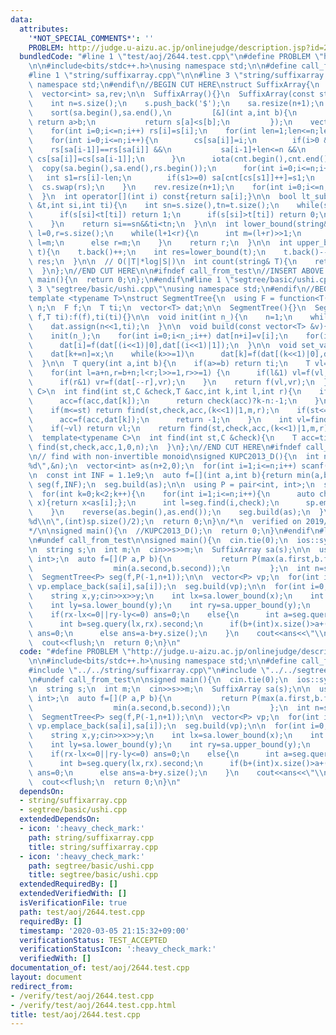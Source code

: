 ```yaml
---
data:
  attributes:
    '*NOT_SPECIAL_COMMENTS*': ''
    PROBLEM: http://judge.u-aizu.ac.jp/onlinejudge/description.jsp?id=2644
  bundledCode: "#line 1 \"test/aoj/2644.test.cpp\"\n#define PROBLEM \"http://judge.u-aizu.ac.jp/onlinejudge/description.jsp?id=2644\"\
    \n\n#include<bits/stdc++.h>\nusing namespace std;\n\n#define call_from_test\n\
    #line 1 \"string/suffixarray.cpp\"\n\n#line 3 \"string/suffixarray.cpp\"\nusing\
    \ namespace std;\n#endif\n//BEGIN CUT HERE\nstruct SuffixArray{\n  string s;\n\
    \  vector<int> sa,rev;\n\n  SuffixArray(){}\n  SuffixArray(const string &S):s(S){\n\
    \    int n=s.size();\n    s.push_back('$');\n    sa.resize(n+1);\n    iota(sa.begin(),sa.end(),0);\n\
    \    sort(sa.begin(),sa.end(),\n         [&](int a,int b){\n           if(s[a]==s[b])\
    \ return a>b;\n           return s[a]<s[b];\n         });\n    vector<int> cs(n+1,0),rs(n+1),cnt(n+1);\n\
    \    for(int i=0;i<=n;i++) rs[i]=s[i];\n    for(int len=1;len<=n;len*=2){\n  \
    \    for(int i=0;i<=n;i++){\n        cs[sa[i]]=i;\n        if(i>0 &&\n       \
    \    rs[sa[i-1]]==rs[sa[i]] &&\n           sa[i-1]+len<=n &&\n           rs[sa[i-1]+len/2]==rs[sa[i]+len/2])\
    \ cs[sa[i]]=cs[sa[i-1]];\n      }\n      iota(cnt.begin(),cnt.end(),0);\n    \
    \  copy(sa.begin(),sa.end(),rs.begin());\n      for(int i=0;i<=n;i++){\n     \
    \   int s1=rs[i]-len;\n        if(s1>=0) sa[cnt[cs[s1]]++]=s1;\n      }\n    \
    \  cs.swap(rs);\n    }\n    rev.resize(n+1);\n    for(int i=0;i<=n;i++) rev[sa[i]]=i;\n\
    \  }\n  int operator[](int i) const{return sa[i];}\n\n  bool lt_substr(string\
    \ &t,int si,int ti){\n    int sn=s.size(),tn=t.size();\n    while(si<sn&&ti<tn){\n\
    \      if(s[si]<t[ti]) return 1;\n      if(s[si]>t[ti]) return 0;\n      si++;ti++;\n\
    \    }\n    return si==sn&&ti<tn;\n  }\n\n  int lower_bound(string& t){\n    int\
    \ l=0,r=s.size();\n    while(l+1<r){\n      int m=(l+r)>>1;\n      if(lt_substr(t,sa[m],0))\
    \ l=m;\n      else r=m;\n    }\n    return r;\n  }\n\n  int upper_bound(string&\
    \ t){\n    t.back()++;\n    int res=lower_bound(t);\n    t.back()--;\n    return\
    \ res;\n  }\n\n  // O(|T|*log|S|)\n  int count(string& T){\n    return upper_bound(T)-lower_bound(T);\n\
    \  }\n};\n//END CUT HERE\n\n#ifndef call_from_test\n//INSERT ABOVE HERE\nsigned\
    \ main(){\n  return 0;\n};\n#endif\n#line 1 \"segtree/basic/ushi.cpp\"\n\n#line\
    \ 3 \"segtree/basic/ushi.cpp\"\nusing namespace std;\n#endif\n//BEGIN CUT HERE\n\
    template <typename T>\nstruct SegmentTree{\n  using F = function<T(T,T)>;\n  int\
    \ n;\n  F f;\n  T ti;\n  vector<T> dat;\n\n  SegmentTree(){}\n  SegmentTree(F\
    \ f,T ti):f(f),ti(ti){}\n\n  void init(int n_){\n    n=1;\n    while(n<n_) n<<=1;\n\
    \    dat.assign(n<<1,ti);\n  }\n\n  void build(const vector<T> &v){\n    int n_=v.size();\n\
    \    init(n_);\n    for(int i=0;i<n_;i++) dat[n+i]=v[i];\n    for(int i=n-1;i;i--)\n\
    \      dat[i]=f(dat[(i<<1)|0],dat[(i<<1)|1]);\n  }\n\n  void set_val(int k,T x){\n\
    \    dat[k+=n]=x;\n    while(k>>=1)\n      dat[k]=f(dat[(k<<1)|0],dat[(k<<1)|1]);\n\
    \  }\n\n  T query(int a,int b){\n    if(a>=b) return ti;\n    T vl=ti,vr=ti;\n\
    \    for(int l=a+n,r=b+n;l<r;l>>=1,r>>=1) {\n      if(l&1) vl=f(vl,dat[l++]);\n\
    \      if(r&1) vr=f(dat[--r],vr);\n    }\n    return f(vl,vr);\n  }\n\n  template<typename\
    \ C>\n  int find(int st,C &check,T &acc,int k,int l,int r){\n    if(l+1==r){\n\
    \      acc=f(acc,dat[k]);\n      return check(acc)?k-n:-1;\n    }\n    int m=(l+r)>>1;\n\
    \    if(m<=st) return find(st,check,acc,(k<<1)|1,m,r);\n    if(st<=l&&!check(f(acc,dat[k]))){\n\
    \      acc=f(acc,dat[k]);\n      return -1;\n    }\n    int vl=find(st,check,acc,(k<<1)|0,l,m);\n\
    \    if(~vl) return vl;\n    return find(st,check,acc,(k<<1)|1,m,r);\n  }\n\n\
    \  template<typename C>\n  int find(int st,C &check){\n    T acc=ti;\n    return\
    \ find(st,check,acc,1,0,n);\n  }\n};\n//END CUT HERE\n#ifndef call_from_test\n\
    \n// find with non-invertible monoid\nsigned KUPC2013_D(){\n  int n;\n  scanf(\"\
    %d\",&n);\n  vector<int> as(n+2,0);\n  for(int i=1;i<=n;i++) scanf(\"%d\",&as[i]);\n\
    \n  const int INF = 1.1e9;\n  auto f=[](int a,int b){return min(a,b);};\n  SegmentTree<int>\
    \ seg(f,INF);\n  seg.build(as);\n\n  using P = pair<int, int>;\n  set<P> sp;\n\
    \  for(int k=0;k<2;k++){\n    for(int i=1;i<=n;i++){\n      auto check=[&](int\
    \ x){return x<as[i];};\n      int l=seg.find(i,check);\n      sp.emplace(k?n+2-l:l,as[i]);\n\
    \    }\n    reverse(as.begin(),as.end());\n    seg.build(as);\n  }\n\n  printf(\"\
    %d\\n\",(int)sp.size()/2);\n  return 0;\n}\n/*\n  verified on 2019/12/26\n  https://atcoder.jp/contests/kupc2013/tasks/kupc2013_d\n\
    */\n\nsigned main(){\n  //KUPC2013_D();\n  return 0;\n}\n#endif\n#line 9 \"test/aoj/2644.test.cpp\"\
    \n#undef call_from_test\n\nsigned main(){\n  cin.tie(0);\n  ios::sync_with_stdio(0);\n\
    \n  string s;\n  int m;\n  cin>>s>>m;\n  SuffixArray sa(s);\n\n  using P = pair<int,\
    \ int>;\n  auto f=[](P a,P b){\n           return P(max(a.first,b.first),\n  \
    \                  min(a.second,b.second));\n         };\n  int n=s.size()+1;\n\
    \  SegmentTree<P> seg(f,P(-1,n+1));\n\n  vector<P> vp;\n  for(int i=0;i<n;i++)\
    \ vp.emplace_back(sa[i],sa[i]);\n  seg.build(vp);\n\n  for(int i=0;i<m;i++){\n\
    \    string x,y;cin>>x>>y;\n    int lx=sa.lower_bound(x);\n    int rx=sa.upper_bound(x);\n\
    \    int ly=sa.lower_bound(y);\n    int ry=sa.upper_bound(y);\n    int ans;\n\
    \    if(rx-lx<=0||ry-ly<=0) ans=0;\n    else{\n      int a=seg.query(ly,ry).first;\n\
    \      int b=seg.query(lx,rx).second;\n      if(b+(int)x.size()>a+(int)y.size())\
    \ ans=0;\n      else ans=a-b+y.size();\n    }\n    cout<<ans<<\"\\n\";\n  }\n\
    \  cout<<flush;\n  return 0;\n}\n"
  code: "#define PROBLEM \"http://judge.u-aizu.ac.jp/onlinejudge/description.jsp?id=2644\"\
    \n\n#include<bits/stdc++.h>\nusing namespace std;\n\n#define call_from_test\n\
    #include \"../../string/suffixarray.cpp\"\n#include \"../../segtree/basic/ushi.cpp\"\
    \n#undef call_from_test\n\nsigned main(){\n  cin.tie(0);\n  ios::sync_with_stdio(0);\n\
    \n  string s;\n  int m;\n  cin>>s>>m;\n  SuffixArray sa(s);\n\n  using P = pair<int,\
    \ int>;\n  auto f=[](P a,P b){\n           return P(max(a.first,b.first),\n  \
    \                  min(a.second,b.second));\n         };\n  int n=s.size()+1;\n\
    \  SegmentTree<P> seg(f,P(-1,n+1));\n\n  vector<P> vp;\n  for(int i=0;i<n;i++)\
    \ vp.emplace_back(sa[i],sa[i]);\n  seg.build(vp);\n\n  for(int i=0;i<m;i++){\n\
    \    string x,y;cin>>x>>y;\n    int lx=sa.lower_bound(x);\n    int rx=sa.upper_bound(x);\n\
    \    int ly=sa.lower_bound(y);\n    int ry=sa.upper_bound(y);\n    int ans;\n\
    \    if(rx-lx<=0||ry-ly<=0) ans=0;\n    else{\n      int a=seg.query(ly,ry).first;\n\
    \      int b=seg.query(lx,rx).second;\n      if(b+(int)x.size()>a+(int)y.size())\
    \ ans=0;\n      else ans=a-b+y.size();\n    }\n    cout<<ans<<\"\\n\";\n  }\n\
    \  cout<<flush;\n  return 0;\n}\n"
  dependsOn:
  - string/suffixarray.cpp
  - segtree/basic/ushi.cpp
  extendedDependsOn:
  - icon: ':heavy_check_mark:'
    path: string/suffixarray.cpp
    title: string/suffixarray.cpp
  - icon: ':heavy_check_mark:'
    path: segtree/basic/ushi.cpp
    title: segtree/basic/ushi.cpp
  extendedRequiredBy: []
  extendedVerifiedWith: []
  isVerificationFile: true
  path: test/aoj/2644.test.cpp
  requiredBy: []
  timestamp: '2020-03-05 21:15:32+09:00'
  verificationStatus: TEST_ACCEPTED
  verificationStatusIcon: ':heavy_check_mark:'
  verifiedWith: []
documentation_of: test/aoj/2644.test.cpp
layout: document
redirect_from:
- /verify/test/aoj/2644.test.cpp
- /verify/test/aoj/2644.test.cpp.html
title: test/aoj/2644.test.cpp
---
```

